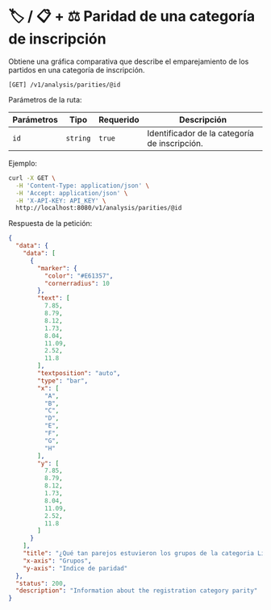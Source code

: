 # 🏷️ / 📋 + ⚖️ Paridad de una categoría de inscripción

Obtiene una gráfica comparativa que describe el emparejamiento de los partidos en una categoría de inscripción.

```
[GET] /v1/analysis/parities/@id
```

Parámetros de la ruta:

| Parámetros | Tipo | Requerido | Descripción |
| ---------- | ---- | --------- | ----------- |
| `id` | `string` | `true` | Identificador de la categoría de inscripción. |

Ejemplo:

```bash
curl -X GET \
  -H 'Content-Type: application/json' \
  -H 'Accept: application/json' \
  -H 'X-API-KEY: API_KEY' \
  http://localhost:8080/v1/analysis/parities/@id
```

Respuesta de la petición:

```json
{
  "data": {
    "data": [
      {
        "marker": {
          "color": "#E61357",
          "cornerradius": 10
        },
        "text": [
          7.85,
          8.79,
          8.12,
          1.73,
          8.04,
          11.09,
          2.52,
          11.8
        ],
        "textposition": "auto",
        "type": "bar",
        "x": [
          "A",
          "B",
          "C",
          "D",
          "E",
          "F",
          "G",
          "H"
        ],
        "y": [
          7.85,
          8.79,
          8.12,
          1.73,
          8.04,
          11.09,
          2.52,
          11.8
        ]
      }
    ],
    "title": "¿Qué tan parejos estuvieron los grupos de la categoria Libre?",
    "x-axis": "Grupos",
    "y-axis": "Indice de paridad"
  },
  "status": 200,
  "description": "Information about the registration category parity"
}
```
